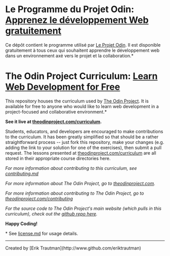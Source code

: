 # Le Programme du Projet Odin: [Apprenez le développement Web gratuitement ](http://theodinproject.com)

Ce dépôt contient le programme utilisé par [Le Projet Odin](http://theodinproject.com). Il est disponible gratuitement à tous ceux qui souhaitent apprendre le développement web dans un environnement axé vers le projet et la collaboration.\*








# The Odin Project Curriculum: [Learn Web Development for Free](http://theodinproject.com)

This repository houses the curriculum used by [The Odin Project](http://theodinproject.com).  It is available for free to anyone who would like to learn web development in a project-focused and collaborative environment.\*  

**See it live at [theodinproject.com/curriculum](http://theodinproject.com/curriculum).**

Students, educators, and developers are encouraged to make contributions to the curriculum.  It has been greatly simplified so that should be a rather straightforward process -- just fork this repository, make your changes (e.g. adding the link to your solution for one of the exercises), then submit a pull request.  The lessons presented at [theodinproject.com/curriculum](http://theodinproject.com/curriculum) are all stored in their appropriate course directories here.

*For more information about contributing to this curriculum, see [contributing.md](/contributing.md)*

*For more information about The Odin Project, go to [theodinproject.com](http://theodinproject.com).*

*For more information about contributing to The Odin Project, go to [theodinproject.com/contributing](http://www.theodinproject.com/contributing)*

*For the source code to The Odin Project's main website (which pulls in this curriculum), check out the [github repo here](http://github.com/theodinproject/theodinproject).*

**Happy Coding!**

\* See [license.md](https://github.com/TheOdinProject/curriculum/blob/master/license.md) for usage details.

<hr>
Created by [Erik Trautman](http://www.github.com/eriktrautman)
